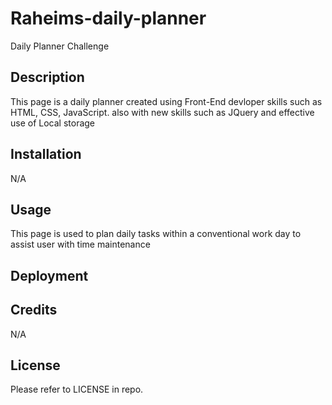 # Raheims-daily-planner
Daily Planner Challenge

## Description
This page is a daily planner created using Front-End devloper skills such as HTML, CSS, JavaScript. also with new skills such as JQuery and effective use of Local storage 

## Installation

N/A

## Usage

This page is used to plan daily tasks within a conventional work day to assist user with time maintenance

## Deployment




## Credits

N/A

## License

Please refer to LICENSE in repo.